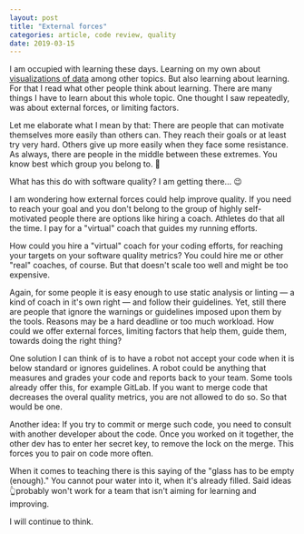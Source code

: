 ```yaml
---
layout: post
title: "External forces"
categories: article, code review, quality
date: 2019-03-15
---
```


I am occupied with learning these days. Learning on my own about [visualizations of data][1] among other topics. But also learning about learning. For that I read what other people think about learning. There are many things I have to learn about this whole topic. One thought I saw repeatedly, was about external forces, or limiting factors.

Let me elaborate what I mean by that: There are people that can motivate themselves more easily than others can. They reach their goals or at least try very hard. Others give up more easily when they face some resistance. As always, there are people in the middle between these extremes. You know best which group you belong to. 💪

What has this do with software quality? I am getting there… 😉

I am wondering how external forces could help improve quality. If you need to reach your goal and you don't belong to the group of highly self-motivated people there are options like hiring a coach. Athletes do that all the time. I pay for a "virtual" coach that guides my running efforts.

How could you hire a "virtual" coach for your coding efforts, for reaching your targets on your software quality metrics? You could hire me or other "real" coaches, of course. But that doesn't scale too well and might be too expensive.

Again, for some people it is easy enough to use static analysis or linting — a kind of coach in it's own right — and follow their guidelines. Yet, still there are people that ignore the warnings or guidelines imposed upon them by the tools. Reasons may be a hard deadline or too much workload. How could we offer external forces, limiting factors that help them, guide them, towards doing the right thing?

One solution I can think of is to have a robot not accept your code when it is below standard or ignores guidelines. A robot could be anything that measures and grades your code and reports back to your team. Some tools already offer this, for example GitLab. If you want to merge code that decreases the overal quality metrics, you are not allowed to do so. So that would be one.

Another idea: If you try to commit or merge such code, you need to consult with another developer about the code. Once you worked on it together, the other dev has to enter her secret key, to remove the lock on the merge. This forces you to pair on code more often.

When it comes to teaching there is this saying of the "glass has to be empty (enough)." You cannot pour water into it, when it's already filled. Said ideas 👆probably won't work for a team that isn't aiming for learning and improving.

I will continue to think.

[1]:	https://holgerfrohloff.micro.blog/2019/03/13/today-i-am.html